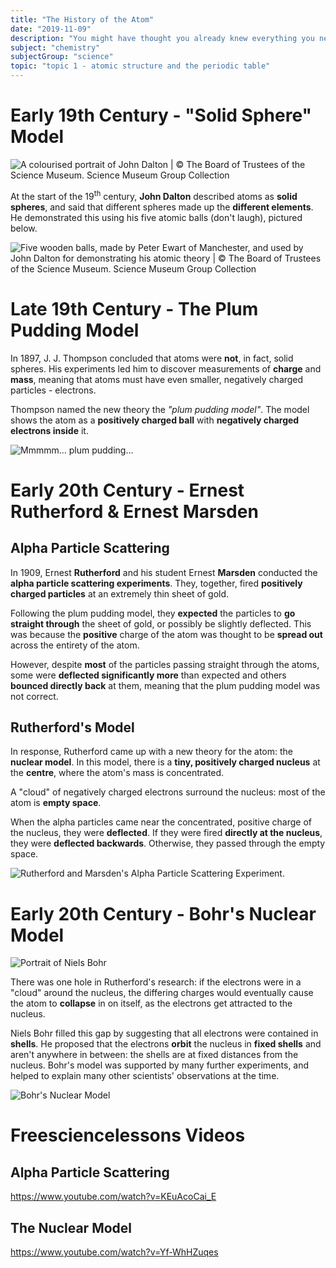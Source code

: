 ```yaml
---
title: "The History of the Atom"
date: "2019-11-09"
description: "You might have thought you already knew everything you needed to know about the atom but you're not going to get away that easily!"
subject: "chemistry"
subjectGroup: "science"
topic: "topic 1 - atomic structure and the periodic table"
---
```


# Early 19th Century - "Solid Sphere" Model

![A colourised portrait of John Dalton | © The Board of Trustees of the Science Museum. Science Museum Group Collection](articles/chemistry/topic-1/john-dalton.jpg)

At the start of the 19<sup>th</sup> century, **John Dalton** described atoms as **solid spheres**, and said that different spheres made up the **different elements**. He demonstrated this using his five atomic balls (don't laugh), pictured below.

![Five wooden balls, made by Peter Ewart of Manchester, and used by John Dalton for demonstrating his atomic theory | © The Board of Trustees of the Science Museum. Science Museum Group Collection](articles/chemistry/topic-1/john-daltons-atomic-balls.jpg)

# Late 19th Century - The Plum Pudding Model

In 1897, J. J. Thompson concluded that atoms were **not**, in fact, solid spheres. His experiments led him to discover measurements of **charge** and **mass**, meaning that atoms must have even smaller, negatively charged particles - electrons.

Thompson named the new theory the _"plum pudding model"_. The model shows the atom as a **positively charged ball** with **negatively charged electrons inside** it.

![Mmmmm... plum pudding...](articles/chemistry/topic-1/plum-pudding.jpg)

# Early 20th Century - Ernest Rutherford & Ernest Marsden

## Alpha Particle Scattering

In 1909, Ernest **Rutherford** and his student Ernest **Marsden** conducted the **alpha particle scattering experiments**. They, together, fired **positively charged particles** at an extremely thin sheet of gold.

Following the plum pudding model, they **expected** the particles to **go straight through** the sheet of gold, or possibly be slightly deflected. This was because the **positive** charge of the atom was thought to be **spread out** across the entirety of the atom.

However, despite **most** of the particles passing straight through the atoms, some were **deflected significantly more** than expected and others **bounced directly back** at them, meaning that the plum pudding model was not correct.

## Rutherford's Model

In response, Rutherford came up with a new theory for the atom: the **nuclear model**. In this model, there is a **tiny, positively charged nucleus** at the **centre**, where the atom's mass is concentrated.

A "cloud" of negatively charged electrons surround the nucleus: most of the atom is **empty space**.

When the alpha particles came near the concentrated, positive charge of the nucleus, they were **deflected**. If they were fired **directly at the nucleus**, they were **deflected backwards**. Otherwise, they passed through the empty space.

![Rutherford and Marsden's Alpha Particle Scattering Experiment.](articles/chemistry/topic-1/rutherfords-model.png)

# Early 20th Century - Bohr's Nuclear Model

![Portrait of Niels Bohr](articles/chemistry/topic-1/niels-bohr.jpg)

There was one hole in Rutherford's research: if the electrons were in a "cloud" around the nucleus, the differing charges would eventually cause the atom to **collapse** in on itself, as the electrons get attracted to the nucleus.

Niels Bohr filled this gap by suggesting that all electrons were contained in **shells**. He proposed that the electrons **orbit** the nucleus in **fixed shells** and aren't anywhere in between: the shells are at fixed distances from the nucleus. Bohr's model was supported by many further experiments, and helped to explain many other scientists' observations at the time.

![Bohr's Nuclear Model](articles/chemistry/topic-1/bohrs-nuclear-model.png)

# Freesciencelessons Videos

## Alpha Particle Scattering

https://www.youtube.com/watch?v=KEuAcoCai_E

## The Nuclear Model

https://www.youtube.com/watch?v=Yf-WhHZuqes
